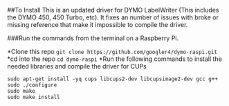 ##To Install
This is an updated driver for DYMO LabelWriter (This includes the DYMO 450, 450 Turbo, etc). It fixes an number of issues with broke or missing reference that make it impossible to compile the driver.


###Run the commands from the terminal on a Raspberry Pi.

*Clone this repo `git clone https://github.com/googler4/dymo-raspi.git`
*cd into the repo `cd dymo-raspi`
*Run the following commands to install the needed libraries and compile the driver for CUPs

```
sudo apt-get install -yq cups libcups2-dev libcupsimage2-dev gcc g++
sudo ./configure
sudo make
sudo make install
```
